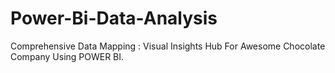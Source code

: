 # Power-Bi-Data-Analysis
Comprehensive Data Mapping : Visual Insights Hub For Awesome Chocolate Company Using POWER BI.
